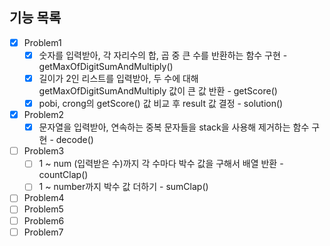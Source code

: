 ## 기능 목록

- [x] Problem1
  - [x] 숫자를 입력받아, 각 자리수의 합, 곱 중 큰 수를 반환하는 함수 구현 - getMaxOfDigitSumAndMultiply()
  - [x] 길이가 2인 리스트를 입력받아, 두 수에 대해 getMaxOfDigitSumAndMultiply 값이 큰 값 반환 - getScore()
  - [x] pobi, crong의 getScore() 값 비교 후 result 값 결정 - solution()
- [x] Problem2
  - [x] 문자열을 입력받아, 연속하는 중복 문자들을 stack을 사용해 제거하는 함수 구현 - decode()
- [ ] Problem3
  - [ ] 1 ~ num (입력받은 수)까지 각 수마다 박수 값을 구해서 배열 반환 - countClap()
  - [ ] 1 ~ number까지 박수 값 더하기 - sumClap()
- [ ] Problem4
- [ ] Problem5
- [ ] Problem6
- [ ] Problem7